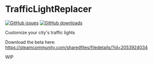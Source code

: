 # TrafficLightReplacer
<a href="https://github.com/Cgameworld/TrafficLightReplacer/issues">![GitHub issues](https://img.shields.io/github/issues/cgameworld/trafficlightreplacer)</a>
<a href="https://github.com/Cgameworld/TrafficLightReplacer/releases">![GitHub downloads](https://img.shields.io/github/v/release/Cgameworld/TrafficLightReplacer?label=downloads&include_prereleases)</a>

Customize your city's traffic lights

Download the beta here: https://steamcommunity.com/sharedfiles/filedetails/?id=2053924034

WIP
